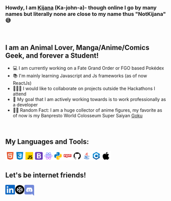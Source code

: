 ### Howdy, I am [Kijana] (Ka-john-a)- though online I go by many names but literally none are close to my name thus "NotKijana" 😅 ###

<br />

## I am an Animal Lover, Manga/Anime/Comics Geek, and forever a Student! ##
- 💻 I am currently working on a Fate Grand Order or FGO based Pokédex
- 📚 I'm mainly learning Javascript and Js frameworks (as of now ReactJs)
- 👨🏾‍💻 I would like to collaborate on projects outside the Hackathons I attend
- 👔 My goal that I am actively working towards is to work professionally as a developer
- 🥷🏾 Random Fact: I am a huge collector of anime figures, my favorite as of now is my Banpresto World Colosseum Super Saiyan [Goku]

<br />

## My Languages and Tools: ##
<img align="left" alt="html" width="30px" src=".github/images/html.svg"/> 
<img align="left" alt="CSS3" width="30px" src=".github/images/css3.svg"/> 
<img align="left" alt="Javascript" width="30px" src=".github/images/javascript.svg"/> 
<img align="left" alt="Bootstrap" width="30px" src=".github/images/bootstrap.svg"/>
<img align="left" alt="react" width="30px" src=".github/images/react.svg"/> 
<img align="left" alt="python" width="30px" src=".github/images/python.svg"/>
<img align="left" alt="npm" width="30px" src=".github/images/npm.svg"/>
<img align="left" alt="git" width="30px" src=".github/images/git.svg"/>
<img align="left" alt="Java" width="30px" src=".github/images/java.svg"/>
<img align="left" alt="C++" width="30px" src=".github/images/cpp.svg"/>
<img align="left" alt="Apple/Linux" width="30px" src=".github/images/apple.svg"/> 

<br />
<br />

## Let's be internet friends! ##
[<img align="left" alt="NotKijana LinkedIn" width="30px" src=".github/images/linkedin.svg" />][linkedin]
[<img align="left" alt="NotKijana LinkedIn" width="30px" src=".github/images/codepen.png" />][codepen]
[<img align="left" alt="NotKijana LinkedIn" width="30px" fill="#7289da" src=".github/images/discord.svg" />][discord]


[Kijana]: kijana.io
[Goku]: https://www.amazon.com/Banpresto-Dragon-Figure-Colosseum-ver-Vol-1/dp/B076VLY621
[linkedin]: https://www.linkedin.com/in/kijana-richmond-525a95162/
[codepen]: https://codepen.io/NotKijana
[discord]: https://discordapp.com/users/813521466510540811/
